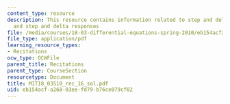 ```yaml
---
content_type: resource
description: This resource contains information related to step and delta functions,
  and step and delta responses
file: /media/courses/18-03-differential-equations-spring-2010/eb154acfa26803eefd79b76ce079cf02_MIT18_03S10_rec_16_sol.pdf
file_type: application/pdf
learning_resource_types:
- Recitations
ocw_type: OCWFile
parent_title: Recitations
parent_type: CourseSection
resourcetype: Document
title: MIT18_03S10_rec_16_sol.pdf
uid: eb154acf-a268-03ee-fd79-b76ce079cf02
---
```

